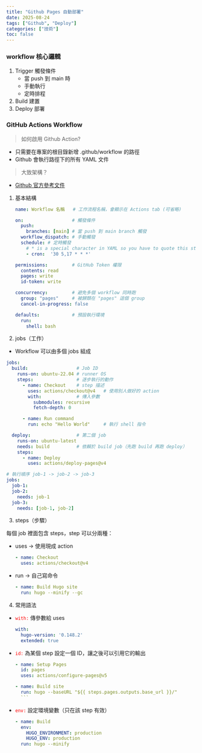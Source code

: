 ```yaml
---
title: "Github Pages 自動部署"
date: 2025-08-24
tags: ["Github", "Deploy"]
categories: ["技術"]
toc: false
---
```

### workflow 核心邏輯
1. Trigger 觸發條件
    - 當 push 到 main 時
    - 手動執行
    - 定時排程
2. Build 建置
3. Deploy 部署

### GitHub Actions Workflow
> 如何啟用 Github Action?

- 只需要在專案的根目錄新增 .github/workflow 的路徑
- Github 會執行路徑下的所有 YAML 文件
> 大致架構？
- [Github 官方參考文件](https://docs.github.com/en/actions/reference/workflows-and-actions/workflow-syntax)
1. 基本結構
    ```yaml
    name: Workflow 名稱   # 工作流程名稱，會顯示在 Actions tab (可省略)

    on:                  # 觸發條件
      push:
        branches: [main] # 當 push 到 main branch 觸發
      workflow_dispatch: # 手動觸發
      schedule: # 定時觸發
        # * is a special character in YAML so you have to quote this string
        - cron:  '30 5,17 * * *'

    permissions:         # GitHub Token 權限
      contents: read
      pages: write
      id-token: write

    concurrency:         # 避免多個 workflow 同時跑
      group: "pages"     # 被歸類在 "pages" 這個 group
      cancel-in-progress: false

    defaults:            # 預設執行環境
      run:
        shell: bash

    ```
2. jobs（工作）
- Workflow 可以由多個 jobs 組成
```yaml
jobs:
  build:                  # Job ID
    runs-on: ubuntu-22.04 # runner OS
    steps:                # 逐步執行的動作
      - name: Checkout    # step 描述
        uses: actions/checkout@v4   # 使用別人做好的 action
        with:             # 傳入參數
          submodules: recursive
          fetch-depth: 0

      - name: Run command
        run: echo "Hello World"     # 執行 shell 指令

  deploy:                 # 第二個 job
    runs-on: ubuntu-latest
    needs: build          # 依賴於 build job（先跑 build 再跑 deploy）
    steps:
      - name: Deploy
        uses: actions/deploy-pages@v4
```
```yaml
# 執行順序 job-1 -> job-2 -> job-3
jobs:
  job-1:
  job-2:
    needs: job-1
  job-3:
    needs: [job-1, job-2]
```

3. steps（步驟）

每個 job 裡面包含 steps，step 可以分兩種：

- uses → 使用現成 action
    ```yaml
    - name: Checkout
      uses: actions/checkout@v4
    ```
- run → 自己寫命令
    ```yaml
    - name: Build Hugo site
      run: hugo --minify --gc
    ```

4. 常用語法
- <code style="color:red;">with:</code> 傳參數給 uses
    ```yaml
    with:
      hugo-version: '0.148.2'
      extended: true
    ```
- <code style="color:red;">id:</code> 為某個 step 設定一個 ID，讓之後可以引用它的輸出
    ```yaml
    - name: Setup Pages
      id: pages
      uses: actions/configure-pages@v5

    - name: Build site
      run: hugo --baseURL "${{ steps.pages.outputs.base_url }}/"
      ```
- <code style="color:red;">env:</code> 設定環境變數（只在該 step 有效）
    ```yaml
    - name: Build
      env:
        HUGO_ENVIRONMENT: production
        HUGO_ENV: production
      run: hugo --minify
    ```
